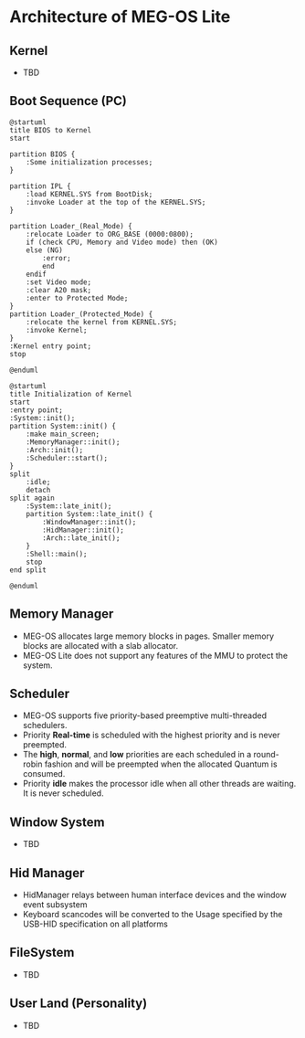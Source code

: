 # Architecture of MEG-OS Lite

## Kernel

- TBD


## Boot Sequence (PC)

``` plantuml
@startuml
title BIOS to Kernel
start

partition BIOS {
    :Some initialization processes;
}

partition IPL {
    :load KERNEL.SYS from BootDisk;
    :invoke Loader at the top of the KERNEL.SYS;
}

partition Loader_(Real_Mode) {
    :relocate Loader to ORG_BASE (0000:0800);
    if (check CPU, Memory and Video mode) then (OK)
    else (NG)
        :error;
        end
    endif
    :set Video mode;
    :clear A20 mask;
    :enter to Protected Mode;
}
partition Loader_(Protected_Mode) {
    :relocate the kernel from KERNEL.SYS;
    :invoke Kernel;
}
:Kernel entry point;
stop

@enduml
```

``` plantuml
@startuml
title Initialization of Kernel
start
:entry point;
:System::init();
partition System::init() {
    :make main_screen;
    :MemoryManager::init();
    :Arch::init();
    :Scheduler::start();
}
split 
    :idle;
    detach
split again
    :System::late_init();
    partition System::late_init() {
        :WindowManager::init();
        :HidManager::init();
        :Arch::late_init();
    }
    :Shell::main();
    stop
end split

@enduml
```

## Memory Manager

- MEG-OS allocates large memory blocks in pages. Smaller memory blocks are allocated with a slab allocator.
- MEG-OS Lite does not support any features of the MMU to protect the system.

## Scheduler

- MEG-OS supports five priority-based preemptive multi-threaded schedulers.
- Priority **Real-time** is scheduled with the highest priority and is never preempted.
- The **high**, **normal**, and **low** priorities are each scheduled in a round-robin fashion and will be preempted when the allocated Quantum is consumed.
- Priority **idle** makes the processor idle when all other threads are waiting. It is never scheduled.

## Window System

- TBD

## Hid Manager

- HidManager relays between human interface devices and the window event subsystem
- Keyboard scancodes will be converted to the Usage specified by the USB-HID specification on all platforms

## FileSystem

- TBD

## User Land (Personality)

- TBD
